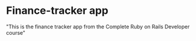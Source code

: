 # Finance-tracker app

"This is the finance tracker app from the Complete Ruby on Rails Developer course"
